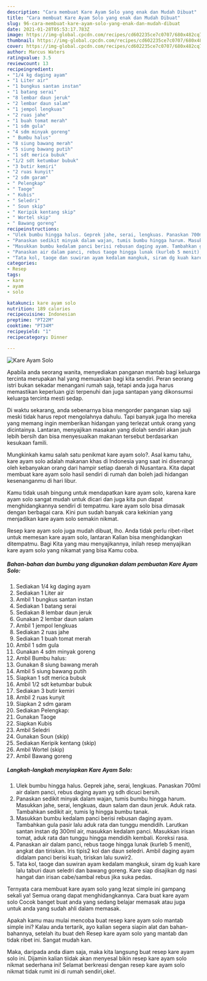 ```yaml
---
description: "Cara membuat Kare Ayam Solo yang enak dan Mudah Dibuat"
title: "Cara membuat Kare Ayam Solo yang enak dan Mudah Dibuat"
slug: 96-cara-membuat-kare-ayam-solo-yang-enak-dan-mudah-dibuat
date: 2021-01-28T05:53:17.783Z
image: https://img-global.cpcdn.com/recipes/cd602235ce7c0707/680x482cq70/kare-ayam-solo-foto-resep-utama.jpg
thumbnail: https://img-global.cpcdn.com/recipes/cd602235ce7c0707/680x482cq70/kare-ayam-solo-foto-resep-utama.jpg
cover: https://img-global.cpcdn.com/recipes/cd602235ce7c0707/680x482cq70/kare-ayam-solo-foto-resep-utama.jpg
author: Marcus Waters
ratingvalue: 3.5
reviewcount: 13
recipeingredient:
- "1/4 kg daging ayam"
- "1 Liter air"
- "1 bungkus santan instan"
- "1 batang serai"
- "8 lembar daun jeruk"
- "2 lembar daun salam"
- "1 jempol lengkuas"
- "2 ruas jahe"
- "1 buah tomat merah"
- "1 sdm gula"
- "4 sdm minyak goreng"
- " Bumbu halus"
- "8 siung bawang merah"
- "5 siung bawang putih"
- "1 sdt merica bubuk"
- "1/2 sdt ketumbar bubuk"
- "3 butir kemiri"
- "2 ruas kunyit"
- "2 sdm garam"
- " Pelengkap"
- " Taoge"
- " Kubis"
- " Seledri"
- " Soun skip"
- " Keripik kentang skip"
- " Wortel skip"
- " Bawang goreng"
recipeinstructions:
- "Ulek bumbu hingga halus. Geprek jahe, serai, lengkuas. Panaskan 700ml air dalam panci, rebus daging ayam yg sdh dicuci bersih."
- "Panaskan sedikit minyak dalam wajan, tumis bumbu hingga harum. Masukkan jahe, serai, lengkuas, daun salam dan daun jeruk. Aduk rata. Tambahkan sedikit air, tumis lg hingga bumbu tanak."
- "Masukkan bumbu kedalam panci berisi rebusan daging ayam. Tambahkan gula pasir lalu aduk rata dan tunggu mendidih. Larutkan santan instan dg 300ml air, masukkan kedalam panci. Masukkan irisan tomat, aduk rata dan tunggu hingga mendidih kembali. Koreksi rasa."
- "Panaskan air dalam panci, rebus taoge hingga lunak (kurleb 5 menit), angkat dan tiriskan. Iris tipis2 kol dan daun seledri. Ambil daging ayam didalam panci berisi kuah, tiriskan lalu suwir2."
- "Tata kol, taoge dan suwiran ayam kedalam mangkuk, siram dg kuah kare lalu taburi daun seledri dan bawang goreng. Kare siap disajikan dg nasi hangat dan irisan cabe/sambal rebus jika suka pedas."
categories:
- Resep
tags:
- kare
- ayam
- solo

katakunci: kare ayam solo 
nutrition: 189 calories
recipecuisine: Indonesian
preptime: "PT22M"
cooktime: "PT34M"
recipeyield: "1"
recipecategory: Dinner

---
```



![Kare Ayam Solo](https://img-global.cpcdn.com/recipes/cd602235ce7c0707/680x482cq70/kare-ayam-solo-foto-resep-utama.jpg)

Apabila anda seorang wanita, menyediakan panganan mantab bagi keluarga tercinta merupakan hal yang memuaskan bagi kita sendiri. Peran seorang istri bukan sekadar menangani rumah saja, tetapi anda juga harus memastikan keperluan gizi terpenuhi dan juga santapan yang dikonsumsi keluarga tercinta mesti sedap.

Di waktu  sekarang, anda sebenarnya bisa mengorder panganan siap saji meski tidak harus repot mengolahnya dahulu. Tapi banyak juga lho mereka yang memang ingin memberikan hidangan yang terlezat untuk orang yang dicintainya. Lantaran, menyajikan masakan yang diolah sendiri akan jauh lebih bersih dan bisa menyesuaikan makanan tersebut berdasarkan kesukaan famili. 



Mungkinkah kamu salah satu penikmat kare ayam solo?. Asal kamu tahu, kare ayam solo adalah makanan khas di Indonesia yang saat ini disenangi oleh kebanyakan orang dari hampir setiap daerah di Nusantara. Kita dapat membuat kare ayam solo hasil sendiri di rumah dan boleh jadi hidangan kesenanganmu di hari libur.

Kamu tidak usah bingung untuk mendapatkan kare ayam solo, karena kare ayam solo sangat mudah untuk dicari dan juga kita pun dapat menghidangkannya sendiri di tempatmu. kare ayam solo bisa dimasak dengan berbagai cara. Kini pun sudah banyak cara kekinian yang menjadikan kare ayam solo semakin nikmat.

Resep kare ayam solo juga mudah dibuat, lho. Anda tidak perlu ribet-ribet untuk memesan kare ayam solo, lantaran Kalian bisa menghidangkan ditempatmu. Bagi Kita yang mau menyajikannya, inilah resep menyajikan kare ayam solo yang nikamat yang bisa Kamu coba.

<!--inarticleads1-->

##### Bahan-bahan dan bumbu yang digunakan dalam pembuatan Kare Ayam Solo:

1. Sediakan 1/4 kg daging ayam
1. Sediakan 1 Liter air
1. Ambil 1 bungkus santan instan
1. Sediakan 1 batang serai
1. Sediakan 8 lembar daun jeruk
1. Gunakan 2 lembar daun salam
1. Ambil 1 jempol lengkuas
1. Sediakan 2 ruas jahe
1. Sediakan 1 buah tomat merah
1. Ambil 1 sdm gula
1. Gunakan 4 sdm minyak goreng
1. Ambil  Bumbu halus:
1. Gunakan 8 siung bawang merah
1. Ambil 5 siung bawang putih
1. Siapkan 1 sdt merica bubuk
1. Ambil 1/2 sdt ketumbar bubuk
1. Sediakan 3 butir kemiri
1. Ambil 2 ruas kunyit
1. Siapkan 2 sdm garam
1. Sediakan  Pelengkap:
1. Gunakan  Taoge
1. Siapkan  Kubis
1. Ambil  Seledri
1. Gunakan  Soun (skip)
1. Sediakan  Keripik kentang (skip)
1. Ambil  Wortel (skip)
1. Ambil  Bawang goreng




<!--inarticleads2-->

##### Langkah-langkah menyiapkan Kare Ayam Solo:

1. Ulek bumbu hingga halus. Geprek jahe, serai, lengkuas. Panaskan 700ml air dalam panci, rebus daging ayam yg sdh dicuci bersih.
1. Panaskan sedikit minyak dalam wajan, tumis bumbu hingga harum. Masukkan jahe, serai, lengkuas, daun salam dan daun jeruk. Aduk rata. Tambahkan sedikit air, tumis lg hingga bumbu tanak.
1. Masukkan bumbu kedalam panci berisi rebusan daging ayam. Tambahkan gula pasir lalu aduk rata dan tunggu mendidih. Larutkan santan instan dg 300ml air, masukkan kedalam panci. Masukkan irisan tomat, aduk rata dan tunggu hingga mendidih kembali. Koreksi rasa.
1. Panaskan air dalam panci, rebus taoge hingga lunak (kurleb 5 menit), angkat dan tiriskan. Iris tipis2 kol dan daun seledri. Ambil daging ayam didalam panci berisi kuah, tiriskan lalu suwir2.
1. Tata kol, taoge dan suwiran ayam kedalam mangkuk, siram dg kuah kare lalu taburi daun seledri dan bawang goreng. Kare siap disajikan dg nasi hangat dan irisan cabe/sambal rebus jika suka pedas.




Ternyata cara membuat kare ayam solo yang lezat simple ini gampang sekali ya! Semua orang dapat menghidangkannya. Cara buat kare ayam solo Cocok banget buat anda yang sedang belajar memasak atau juga untuk anda yang sudah ahli dalam memasak.

Apakah kamu mau mulai mencoba buat resep kare ayam solo mantab simple ini? Kalau anda tertarik, ayo kalian segera siapin alat dan bahan-bahannya, setelah itu buat deh Resep kare ayam solo yang mantab dan tidak ribet ini. Sangat mudah kan. 

Maka, daripada anda diam saja, maka kita langsung buat resep kare ayam solo ini. Dijamin kalian tiidak akan menyesal bikin resep kare ayam solo nikmat sederhana ini! Selamat berkreasi dengan resep kare ayam solo nikmat tidak rumit ini di rumah sendiri,oke!.


